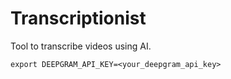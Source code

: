 # Transcriptionist
Tool to transcribe videos using AI.

```shell
export DEEPGRAM_API_KEY=<your_deepgram_api_key>
```